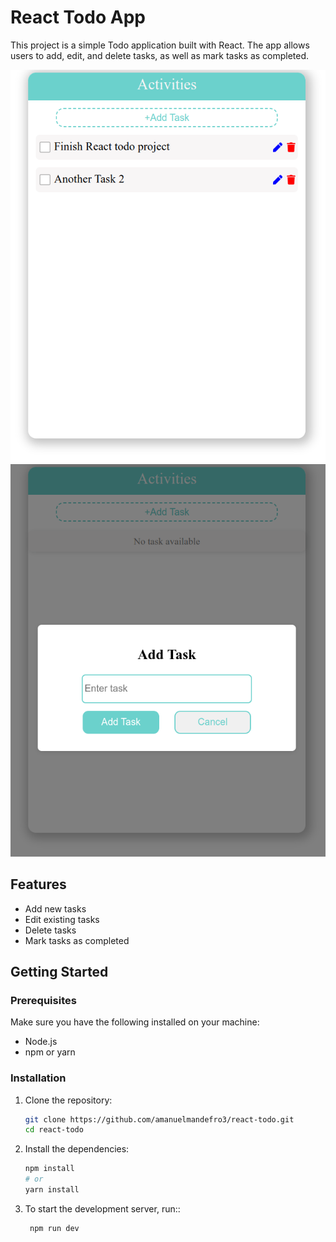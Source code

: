 # React Todo App

This project is a simple Todo application built with React. The app allows users to add, edit, and delete tasks, as well as mark tasks as completed.

![Screenshot of Todo App](./src/assets/Screenshot%20-3.png)
![Screenshot of Todo App](./src/assets/Screenshot%20-2.png)


## Features

- Add new tasks
- Edit existing tasks
- Delete tasks
- Mark tasks as completed

## Getting Started

### Prerequisites

Make sure you have the following installed on your machine:

- Node.js
- npm or yarn

### Installation

1. Clone the repository:

   ```bash
   git clone https://github.com/amanuelmandefro3/react-todo.git
   cd react-todo
   ```

2. Install the dependencies:

   ```bash
   npm install
   # or
   yarn install
   ```

3. To start the development server, run::

   ```bash
    npm run dev
   ```
